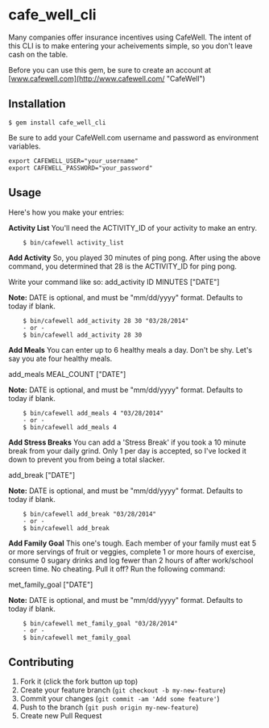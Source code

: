 # cafe_well_cli

Many companies offer insurance incentives using CafeWell.  The intent of this
CLI is to make entering your acheivements simple, so you don't leave cash
on the table.

Before you can use this gem, be sure to create an account at [www.cafewell.com](http://www.cafewell.com/ "CafeWell")

## Installation

    $ gem install cafe_well_cli

Be sure to add your CafeWell.com username and password as environment variables.
``` .bashrc
export CAFEWELL_USER="your_username"
export CAFEWELL_PASSWORD="your_password"
```

## Usage

Here's how you make your entries:

**Activity List** You'll need the ACTIVITY_ID of your activity to make an entry.
``` console
    $ bin/cafewell activity_list
```
**Add Activity** So, you played 30 minutes of ping pong.  After using the above command, you determined that 28 is the ACTIVITY_ID for ping pong.

Write your command like so:  add_activity ID MINUTES ["DATE"]

**Note:** DATE is optional, and must be "mm/dd/yyyy" format.  Defaults to today if blank.
``` console
    $ bin/cafewell add_activity 28 30 "03/28/2014"
    - or -
    $ bin/cafewell add_activity 28 30
```

**Add Meals** You can enter up to 6 healthy meals a day.  Don't be shy.  Let's say you ate four healthy meals.

add_meals MEAL_COUNT ["DATE"]

**Note:** DATE is optional, and must be "mm/dd/yyyy" format.  Defaults to today if blank.
``` console
    $ bin/cafewell add_meals 4 "03/28/2014"
    - or -
    $ bin/cafewell add_meals 4
```

**Add Stress Breaks** You can add a 'Stress Break' if you took a 10 minute break from your daily grind.  Only 1 per day is accepted, so I've locked it down to prevent you from being a total slacker.

add_break ["DATE"]

**Note:** DATE is optional, and must be "mm/dd/yyyy" format.  Defaults to today if blank.
``` console
    $ bin/cafewell add_break "03/28/2014"
    - or -
    $ bin/cafewell add_break
```

**Add Family Goal** This one's tough.  Each member of your family must eat 5 or more servings of fruit or veggies, complete 1 or more hours of exercise, consume 0 sugary drinks and log fewer than 2 hours of after work/school screen time.  No cheating.  Pull it off?  Run the following command:

met_family_goal ["DATE"]

**Note:** DATE is optional, and must be "mm/dd/yyyy" format.  Defaults to today if blank.
``` console
    $ bin/cafewell met_family_goal "03/28/2014"
    - or -
    $ bin/cafewell met_family_goal
```

## Contributing

1. Fork it (click the fork button up top)
2. Create your feature branch (`git checkout -b my-new-feature`)
3. Commit your changes (`git commit -am 'Add some feature'`)
4. Push to the branch (`git push origin my-new-feature`)
5. Create new Pull Request
